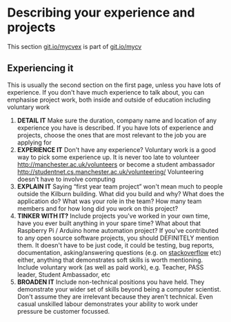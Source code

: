 # Describing your experience and projects

This section [git.io/mycvex](http://git.io/mycvex) is part of [git.io/mycv](http://git.io/mycv)

## Experiencing it

This is usually the second section on the first page, unless you have lots of experience. If you don't have much experience to talk about, you can emphasise project work, both inside and outside of education including voluntary work

1. **DETAIL IT** Make sure the duration, company name and location of any experience you have is described. If you have lots of experience and projects, choose the ones that are most relevant to the job you are applying for
2. **EXPERIENCE IT** Don't have any experience? Voluntary work is a good way to pick some experience up. It is never too late to volunteer http://manchester.ac.uk/volunteers or become a student ambassador http://studentnet.cs.manchester.ac.uk/volunteering/ Volunteering doesn't have to involve computing
3. **EXPLAIN IT** Saying “first year team project” won't mean much to people outside the Kilburn building. What did you build and why? What does the application do? What was your role in the team? How many team members and for how long did you work on this project?
4. **TINKER WITH IT?** Include projects you've worked in your own time, have you ever built anything in your spare time? What about that Raspberry Pi / Arduino home automation project? If you've contributed to any open source software projects, you should DEFINITELY mention them. It doesn't have to be just code, it could be testing, bug reports, documentation, asking/answering questions (e.g. on [stackoverflow](http://careers.stackoverflow.com/why-stack) etc)
either, anything that demonstrates soft skills is worth mentioning. Include voluntary work (as well as paid work), e.g. Teacher, PASS leader, Student Ambassador, etc
5. **BROADEN IT** Include non-technical positions you have held. They demonstrate your wider set of skills beyond being a computer scientist. Don't assume they are irrelevant because they aren't technical. Even casual unskilled labour demonstrates your ability to work under pressure be customer focussed.
